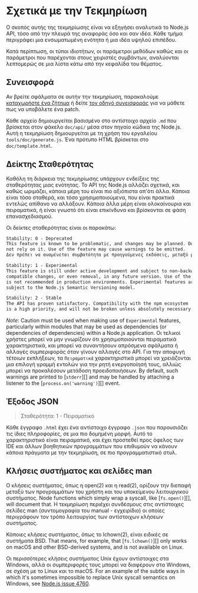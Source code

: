 # Σχετικά με την Τεκμηρίωση

<!--introduced_in=v0.10.0-->
<!-- type=misc -->

Ο σκοπός αυτής της τεκμηρίωσης είναι να εξηγήσει αναλυτικά το Node.js API, τόσο από την πλευρά της αναφοράς όσο και σαν ιδέα. Κάθε τμήμα περιγράφει μια ενσωματωμένη ενότητα ή μια ιδέα υψηλού επιπέδου.

Κατά περίπτωση, οι τύποι ιδιοτήτων, οι παράμετροι μεθόδων καθώς και οι παράμετροι που παρέχονται στους χειριστές συμβάντων, αναλύονται λεπτομερώς σε μια λίστα κάτω από την κεφαλίδα του θέματος.

## Συνεισφορά

Αν βρείτε σφάλματα σε αυτήν την τεκμηρίωση, παρακαλούμε [καταχωρήστε ένα ζήτημα](https://github.com/nodejs/node/issues/new) ή δείτε [τον οδηγό συνεισφοράς](https://github.com/nodejs/node/blob/master/CONTRIBUTING.md) για να μάθετε πως να υποβάλετε ένα patch.

Κάθε αρχείο δημιουργείται βασισμένο στο αντίστοιχο αρχείο `.md` που βρίσκεται στον φάκελο `doc/api/` μέσα στον πηγαίο κώδικα της Node.js. Αυτή η τεκμηρίωση δημιουργείται με τη χρήση του εργαλείου `tools/doc/generate.js`. Ένα πρότυπο HTML βρίσκεται στο `doc/template.html`.

## Δείκτης Σταθερότητας

<!--type=misc-->

Καθόλη τη διάρκεια της τεκμηρίωσης υπάρχουν ενδείξεις της σταθερότητας μιας ενότητας. Το API της Node.js αλλάζει σχετικά, και καθώς ωριμάζει, κάποια μέρη του είναι πιο αξιόπιστα απ'ότι άλλα. Κάποια είναι τόσο σταθερά, και τόσο χρησιμοποιούμενα, που είναι πρακτικά εντελώς απίθανο να αλλάξουν. Κάποια άλλα μέρη είναι ολοκαίνουρια και πειραματικά, ή είναι γνωστό ότι είναι επικίνδυνα και βρίσκονται σε φάση επανασχεδιασμού.

Οι δείκτες σταθερότητας είναι οι παρακάτω:

```txt
Stability: 0 - Deprecated
This feature is known to be problematic, and changes may be planned. Do
not rely on it. Use of the feature may cause warnings to be emitted.
Δεν πρέπει να αναμένεται συμβατότητα με προηγούμενες εκδόσεις, μεταξύ μειζόνων εκδόσεων.
```

```txt
Stability: 1 - Experimental
This feature is still under active development and subject to non-backwards
compatible changes, or even removal, in any future version. Use of the feature
is not recommended in production environments. Experimental features are not
subject to the Node.js Semantic Versioning model.
```

```txt
Stability: 2 - Stable
The API has proven satisfactory. Compatibility with the npm ecosystem
is a high priority, and will not be broken unless absolutely necessary.
```

*Note*: Caution must be used when making use of `Experimental` features, particularly within modules that may be used as dependencies (or dependencies of dependencies) within a Node.js application. Οι τελικοί χρήστες μπορεί να μην γνωρίζουν ότι χρησιμοποιούνται πειραματικά χαρακτηριστικά, και μπορεί να συναντήσουν απρόσμενα σφάλματα ή αλλαγές συμπεριφοράς όταν γίνουν αλλαγές στο API. Για την αποφυγή τέτοιων εκπλήξεων, τα `Πειραματικά` χαρακτηριστικά μπορεί να χρειάζονται μια επιλογή γραμμή εντολών για την ρητή ενεργοποίησή τους, αλλιώς μπορεί να προκαλέσουν μετάδοση προειδοποιήσεων. By default, such warnings are printed to [`stderr`][] and may be handled by attaching a listener to the [`process.on('warning')`][] event.

## Έξοδος JSON
<!-- YAML
added: v0.6.12
-->

> Σταθερότητα: 1 - Πειραματικό

Κάθε έγγραφο `.html` έχει ένα αντίστοιχο έγγραφο `.json` που παρουσιάζει τις ίδιες πληροφορίες, σε μια πιο δομημένη μορφή. Αυτό το χαρακτηριστικό είναι πειραματικό, και έχει προστεθεί προς όφελος των IDE και άλλων βοηθητικών προγραμμάτων που επιθυμούν να κάνουν κάποια πράγματα με την τεκμηρίωση, σε πιο προγραμματιστικό στυλ.

## Κλήσεις συστήματος και σελίδες man

Ο κλήσεις συστήματος, όπως η open(2) και η read(2), ορίζουν την διεπαφή μεταξύ των προγραμμάτων του χρήστη και του υποκείμενου λειτουργικού συστήματος. Node functions which simply wrap a syscall, like [`fs.open()`][], will document that. Η τεκμηρίωση περιέχει συνδέσμους στις αντίστοιχες σελίδες man (συντομογραφία του manual - εγχειρίδιο) οι οποίες περιγράφουν τον τρόπο λειτουργίας των αντίστοιχων κλήσεων συστήματος.

Κάποιες κλήσεις συστήματος, όπως το lchown(2), είναι ειδικές σε συστήματα BSD. That means, for example, that [`fs.lchown()`][] only works on macOS and other BSD-derived systems, and is not available on Linux.

Οι περισσότερες κλήσεις συστήματος Unix έχουν αντίστοιχες στα Windows, αλλά οι συμπεριφορές τους μπορεί να διαφέρουν στα Windows, σε σχέση με το Linux και το macOS. For an example of the subtle ways in which it's sometimes impossible to replace Unix syscall semantics on Windows, see [Node.js issue 4760](https://github.com/nodejs/node/issues/4760).
